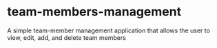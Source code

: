 # team-members-management
A simple team-member management application that allows the user to view, edit, add, and delete team members
